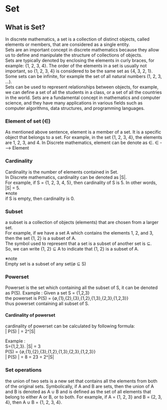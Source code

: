 # Set
## What is Set?
In discrete mathematics, a set is a collection of distinct objects, called elements or members, that are considered as a single entity.<br>
Sets are an important concept in discrete mathematics because they allow us to define and manipulate the structure of collections of objects. <br>
Sets are typically denoted by enclosing the elements in curly braces, for example: {1, 2, 3, 4}. 
The order of the elements in a set is usually not important, so {1, 2, 3, 4} is considered to be the same set as {4, 3, 2, 1}.<br>
Some sets can be infinite, for example the set of all natural numbers (1, 2, 3, ...).<br>
Sets can be used to represent relationships between objects, for example, we can define a set of all the students in a class, or a set of all the countries in the world. Sets are a fundamental concept in mathematics and computer science, and they have many applications in various fields such as computer algorithms, data structures, and programming languages.

### Element of set (∈)
As mentioned above sentence, element is a member of a set. It is a specific object that belongs to a set.
For example, in the set {1, 2, 3, 4}, the elements are 1, 2, 3, and 4.
In Discrete mathematics, element can be denote as ∈. ∈ ---> Element

### Cardinality
Cardinality is the number of elements contained in Set.<br>
In Discrete mathematics, cardinality can be denoted as |S|.<br>
For example, if S = {1, 2, 3, 4, 5}, then cardinality of S is 5. In other words, |S| = 5.<br>
※note <br>
if S is empty, then cardinality is 0.<br>

### Subset
a subset is a collection of objects (elements) that are chosen from a larger set. <br>
For example, if we have a set A which contains the elements 1, 2, and 3, then the set {1, 2} is a subset of A. <br>
The symbol used to represent that a set is a subset of another set is ⊆. <br>
So, we can write {1, 2} ⊆ A to indicate that {1, 2} is a subset of A.<br>

※note<br>
Empty set is a subset of any set(∅ ⊆ S)<br>

### Powerset
Powerset is the set which containing all the subset of S, it can be denoted as P(S).
Example :
Given a set S = {1,2,3}<br>
the powerset is P(S) = {∅,{1},{2},{3},{1,2},{1,3},{2,3},{1,2,3}}<br>
thus powerset containing all subset of S.<br>

#### Cardinality of powerset
cardinality of powerset can be calculated by following formula:<br>
| P(S) | = 2^|S| <br>

Example : <br>
S={1,2,3}.    |S| = 3<br>
P(S) = {∅,{1},{2},{3},{1,2},{1,3},{2,3},{1,2,3}}<br>
| P(S) | = 8 = 23 = 2^|S|<br>


### Set operations
the union of two sets is a new set that contains all the elements from both of the original sets. 
Symbolically, if A and B are sets, then the union of A and B is denoted as A ∪ B and is defined as the set of all elements that belong to either A or B, or to both.
For example, if A = {1, 2, 3} and B = {2, 3, 4}, then A ∪ B = {1, 2, 3, 4}.